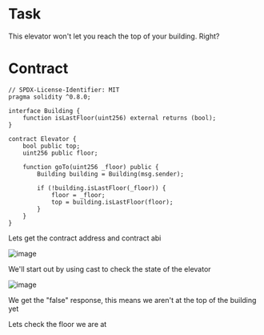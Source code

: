 # Task

This elevator won't let you reach the top of your building. Right?

# Contract

```sol
// SPDX-License-Identifier: MIT
pragma solidity ^0.8.0;

interface Building {
    function isLastFloor(uint256) external returns (bool);
}

contract Elevator {
    bool public top;
    uint256 public floor;

    function goTo(uint256 _floor) public {
        Building building = Building(msg.sender);

        if (!building.isLastFloor(_floor)) {
            floor = _floor;
            top = building.isLastFloor(floor);
        }
    }
}
```

Lets get the contract address and contract abi

![image](https://github.com/user-attachments/assets/516d6c35-6444-48f6-aaa2-42618867c170)

We'll start out by using cast to check the state of the elevator

![image](https://github.com/user-attachments/assets/fb8e9fdf-ab41-4ed3-ad3e-f26a50dcd251)

We get the "false" response, this means we aren't at the top of the building yet

Lets check the floor we are at













